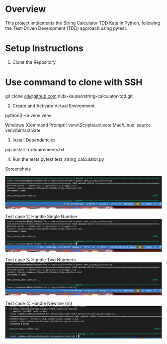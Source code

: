 # Overview

This project implements the String Calculator TDD Kata in Python, following the Test-Driven Development (TDD) approach using pytest.

# Setup Instructions

1. Clone the Repository

# Use command to clone with SSH

 git clone git@github.com:nida-kauser/string-calculator-tdd.git   

 2. Create and Activate Virtual Environment

<!-- create VENV -->
 python3 -m venv venv  

 <!-- Activate VENV -->
 Windows (Command Prompt): venv\Scripts\activate
 Mac/Linux: source venv/bin/activate

 3. Install Dependencies

 pip install -r requirements.txt

 4. Run the tests
  pytest test_string_calculator.py


Screenshots


![Description](assets/emptystring.png)

Test case 2: Handle Single Number
![Description](assets/handlesinglenumber.png)

Test case 3: Handle Two Numbers
![Description](assets/handletwonumbers.png)


Test case 4: Handle Newline (\n) 
![Description](assets/handlenewline.png)




